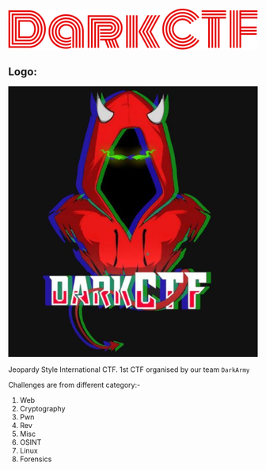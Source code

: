 

![DarkCTF](Logo_new.png)

## Logo:
![DarkCTF](logo.jpeg)

Jeopardy Style International CTF.
 1st CTF organised by our team `DarkArmy`

Challenges are from different category:- 

 1. Web
 2. Cryptography
 3. Pwn
 4. Rev
 5. Misc
 6. OSINT
 7. Linux
 8. Forensics

